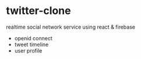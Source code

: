 # twitter-clone

realtime social network service using react & firebase

-   openid connect
-   tweet timeline
-   user profile
